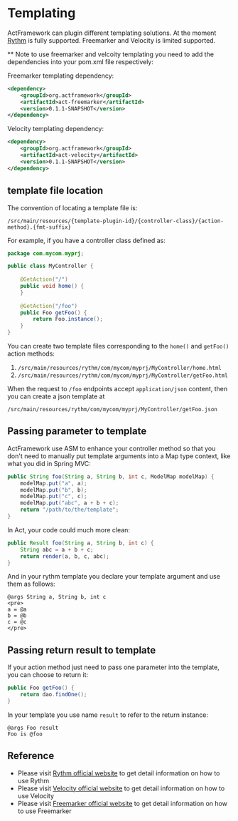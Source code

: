 # Templating

ActFramework can plugin different templating solutions. At the moment [Rythm](http://rythmengine.org) is fully supported. Freemarker and Velocity is limited supported.

** Note to use freemarker and velcoity templating you need to add the dependencies into your pom.xml file respectively:

Freemarker templating dependency:

```xml
<dependency>
    <groupId>org.actframework</groupId>
    <artifactId>act-freemarker</artifactId>
    <version>0.1.1-SNAPSHOT</version>
</dependency>
```

Velocity templating dependency:

```xml
<dependency>
    <groupId>org.actframework</groupId>
    <artifactId>act-velocity</artifactId>
    <version>0.1.1-SNAPSHOT</version>
</dependency>
```

## template file location

The convention of locating a template file is:

```
/src/main/resources/{template-plugin-id}/{controller-class}/{action-method}.{fmt-suffix}
```

For example, if you have a controller class defined as:

```java
package com.mycom.myprj;

public class MyController {
    
    @GetAction("/")
    public void home() {
    }
    
    @GetAction("/foo")
    public Foo getFoo() {
        return Foo.instance();
    }
}
``` 

You can create two template files corresponding to the `home()` and `getFoo()` action methods:

1. `/src/main/resources/rythm/com/mycom/myprj/MyController/home.html`
1. `/src/main/resources/rythm/com/mycom/myprj/MyController/getFoo.html`

When the request to `/foo` endpoints accept `application/json` content, then you can create a json template at 

```
/src/main/resources/rythm/com/mycom/myprj/MyController/getFoo.json
``` 

## Passing parameter to template

ActFramework use ASM to enhance your controller method so that you don't need to manually put template arguments into a Map type context, like what you did in Spring MVC:

```java
public String foo(String a, String b, int c, ModelMap modelMap) {
    modelMap.put("a", a);
    modelMap.put("b", b);
    modelMap.put("c", c);
    modelMap.put("abc", a + b + c);
    return "/path/to/the/template";
}
```

In Act, your code could much more clean:

```java
public Result foo(String a, String b, int c) {
    String abc = a + b + c;
    return render(a, b, c, abc);
}
```

And in your rythm template you declare your template argument and use them as follows:

```
@args String a, String b, int c
<pre>
a = @a
b = @b
c = @c
</pre>
```

## Passing return result to template

If your action method just need to pass one parameter into the template, you can choose to return it:

```java
public Foo getFoo() {
    return dao.findOne();
}
```

In your template you use name `result` to refer to the return instance:

```
@args Foo result
Foo is @foo
```

## Reference

* Please visit [Rythm official website](http://rythmengine.org) to get detail information on how to use Rythm
* Please visit [Velocity official website](http://velocity.apache.org) to get detail information on how to use Velocity
* Please visit [Freemarker official website](http://freemarker.incubator.apache.org/) to get detail information on how to use Freemarker